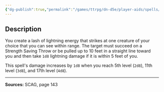 ```yaml
---
{"dg-publish":true,"permalink":"/games/ttrpg/dn-d5e/player-aids/spells/cantrips/lightning-lure/","tags":["TTRPG/DND/5e","verbal","damage"]}
---
```



## Description
You create a lash of lightning energy that strikes at one creature of your choice that you can see within range.
The target must succeed on a Strength Saving Throw or be pulled up to 10 feet in a straight line toward you and then take `1d8` lightning damage if it is within 5 feet of you.

This spell's damage increases by `1d8` when you reach 5th level (`2d8`), 11th level (`3d8`), and 17th level (`4d8`).

---

**Sources:** SCAG, page 143
